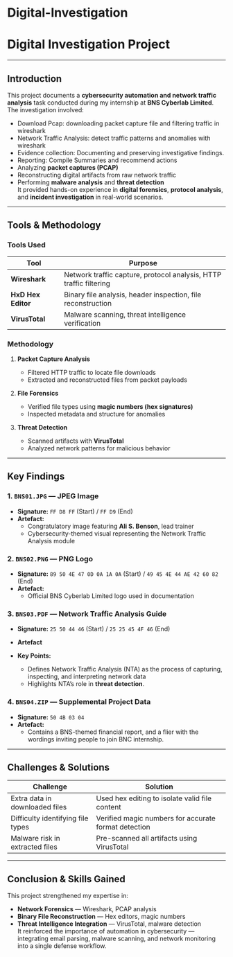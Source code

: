 # Digital-Investigation

# Digital Investigation Project

---
## Introduction  
This project documents a **cybersecurity automation and network traffic analysis** task conducted during my internship at **BNS Cyberlab Limited**.  
The investigation involved:  

- Download Pcap: downloading packet capture file and filtering traffic in wireshark
- Network Traffic Analysis: detect traffic patterns and anomalies with wireshark
- Evidence collection: Documenting and preserving investigative findings.
- Reporting: Compile Summaries and recommend actions
- Analyzing **packet captures (PCAP)**  
- Reconstructing digital artifacts from raw network traffic  
- Performing **malware analysis** and **threat detection**  
It provided hands-on experience in **digital forensics**, **protocol analysis**, and **incident investigation** in real-world scenarios.

---- 
## Tools & Methodology  

### Tools Used
| Tool           | Purpose |
|----------------|---------|
| **Wireshark**  | Network traffic capture, protocol analysis, HTTP traffic filtering |
| **HxD Hex Editor** | Binary file analysis, header inspection, file reconstruction |
| **VirusTotal** | Malware scanning, threat intelligence verification |

### Methodology  
1. **Packet Capture Analysis**  
   - Filtered HTTP traffic to locate file downloads  
   - Extracted and reconstructed files from packet payloads  

2. **File Forensics**  
   - Verified file types using **magic numbers (hex signatures)**  
   - Inspected metadata and structure for anomalies  

3. **Threat Detection**  
   - Scanned artifacts with **VirusTotal**  
   - Analyzed network patterns for malicious behavior  
---
## Key Findings  
### 1. `BNS01.JPG` — JPEG Image
- **Signature:** `FF D8 FF` (Start) / `FF D9` (End)  
- **Artefact:**  
  - Congratulatory image featuring **Ali S. Benson**, lead trainer  
  - Cybersecurity-themed visual representing the Network Traffic Analysis module
    
### 2. `BNS02.PNG` — PNG Logo
- **Signature:** `89 50 4E 47 0D 0A 1A 0A` (Start) / `49 45 4E 44 AE 42 60 82` (End)  
- **Artefact:**  
  - Official BNS Cyberlab Limited logo used in documentation

### 3. `BNS03.PDF` — Network Traffic Analysis Guide  
- **Signature:** `25 50 44 46` (Start) / `25 25 45 4F 46` (End)
- **Artefact**
  
- **Key Points:**  
  - Defines Network Traffic Analysis (NTA) as the process of capturing, inspecting, and interpreting network data  
  - Highlights NTA’s role in **threat detection**.   
### 4. `BNS04.ZIP` — Supplemental Project Data  
- **Signature:** `50 4B 03 04`  
- **Artefact:**  
  - Contains a BNS-themed financial report, and a flier with the wordings inviting people to join BNC internship.


---
## Challenges & Solutions  
| Challenge | Solution |
|-----------|----------|
| Extra data in downloaded files | Used hex editing to isolate valid file content |
| Difficulty identifying file types | Verified magic numbers for accurate format detection |
| Malware risk in extracted files | Pre-scanned all artifacts using VirusTotal |
---

## Conclusion & Skills Gained  
This project strengthened my expertise in:  
- **Network Forensics** — Wireshark, PCAP analysis  
- **Binary File Reconstruction** — Hex editors, magic numbers  
- **Threat Intelligence Integration** — VirusTotal, malware detection  
It reinforced the importance of automation in cybersecurity — integrating email parsing, malware scanning, and network monitoring into a single defense workflow.
